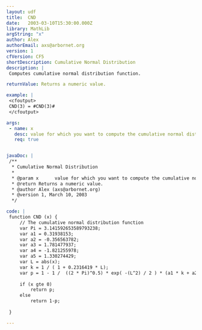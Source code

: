 ```yaml
---
layout: udf
title:  CND
date:   2003-03-10T15:30:00.000Z
library: MathLib
argString: "x"
author: Alex
authorEmail: axs@arbornet.org
version: 1
cfVersion: CF5
shortDescription: Cumulative Normal Distribution
description: |
 Computes cumulative normal distribution function.

returnValue: Returns a numeric value.

example: |
 <cfoutput>
 CND(3) = #CND(3)#
 </cfoutput>

args:
 - name: x
   desc: value for which you want to compute the cumulative normal distribution
   req: true


javaDoc: |
 /**
  * Cumulative Normal Distribution
  * 
  * @param x      value for which you want to compute the cumulative normal distribution (Required)
  * @return Returns a numeric value. 
  * @author Alex (axs@arbornet.org) 
  * @version 1, March 10, 2003 
  */

code: |
 function CND (x) {
     // The cumulative normal distribution function
     var Pi = 3.141592653589793238;
     var a1 = 0.31938153;
     var a2 = -0.356563782;
     var a3 = 1.781477937;
     var a4 = -1.821255978;
     var a5 = 1.330274429;
     var L = abs(x);
     var k = 1 / ( 1 + 0.2316419 * L);
     var p = 1 - 1 /  ((2 * Pi)^0.5) * exp( -(L^2) / 2 ) * (a1 * k + a2 * (k^2) + a3 * (k^3) + a4 * (k^4) + a5 * (k^5) );
 
     if (x gte 0)
         return p;
     else
         return 1-p;
 
 }

---
```


